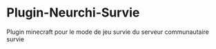 # Plugin-Neurchi-Survie
Plugin minecraft pour le mode de jeu survie du serveur communautaire survie
